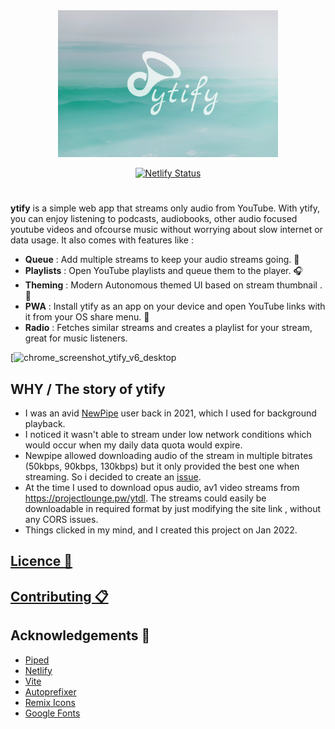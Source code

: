 <div align="center">
 <a href="https://ytify.netlify.app"><img src="public/ytify_thumbnail_max.webp" width="70%"></a>

[![Netlify Status](https://api.netlify.com/api/v1/badges/fbbcc532-3ef6-41fc-b61e-26cb17cfb6ba/deploy-status)](https://app.netlify.com/sites/ytify/deploys) 

</div>

#
**ytify** is a simple web app that streams only audio from YouTube. With ytify, you can enjoy listening to podcasts, audiobooks, other audio focused youtube videos and ofcourse music without worrying about slow internet or data usage. It also comes with features like :

- **Queue** : Add multiple streams to keep your audio streams going. 🎵
- **Playlists** : Open YouTube playlists and queue them to the player. 🎧
- **Theming** : Modern Autonomous themed UI based on stream thumbnail . 🎨
- **PWA** : Install ytify as an app on your device and open YouTube links with it from your OS share menu. 📱
- **Radio** : Fetches similar streams and creates a playlist for your stream, great for music listeners.

[![chrome_screenshot_ytify_v6_desktop](https://imageupload.io/ib/U74XZC8af5zwzqD_1695788573.jpg)

## WHY / The story of ytify
- I was an avid [NewPipe](https://github.com/TeamNewPipe/NewPipe) user back in 2021, which I used for background playback.
- I noticed it wasn't able to stream under low network conditions which would occur when my daily data quota would expire.
- Newpipe allowed downloading audio of the stream in multiple bitrates (50kbps, 90kbps, 130kbps) but it only provided the best one when streaming. So i decided to create an [issue](https://github.com/TeamNewPipe/NewPipe/issues/5838).
- At the time I used to download opus audio, av1 video streams from https://projectlounge.pw/ytdl. The streams could easily be downloadable in required format by just modifying the site link , without any CORS issues.
- Things clicked in my mind, and I created this project on Jan 2022.

## [Licence 📝](https://github.com/n-ce/ytify/blob/main/LICENSE)
## [Contributing 📋](https://github.com/n-ce/ytify/blob/main/CONTRIBUTING.md)

## Acknowledgements 🙏
- [Piped](https://github.com/teampiped/piped)
- [Netlify](https://www.netlify.com)
- [Vite](https://vitejs.dev)
- [Autoprefixer](https://github.com/postcss/autoprefixer)
- [Remix Icons](https://github.com/Remix-Design/RemixIcon)
- [Google Fonts](https://fonts.google.com)


